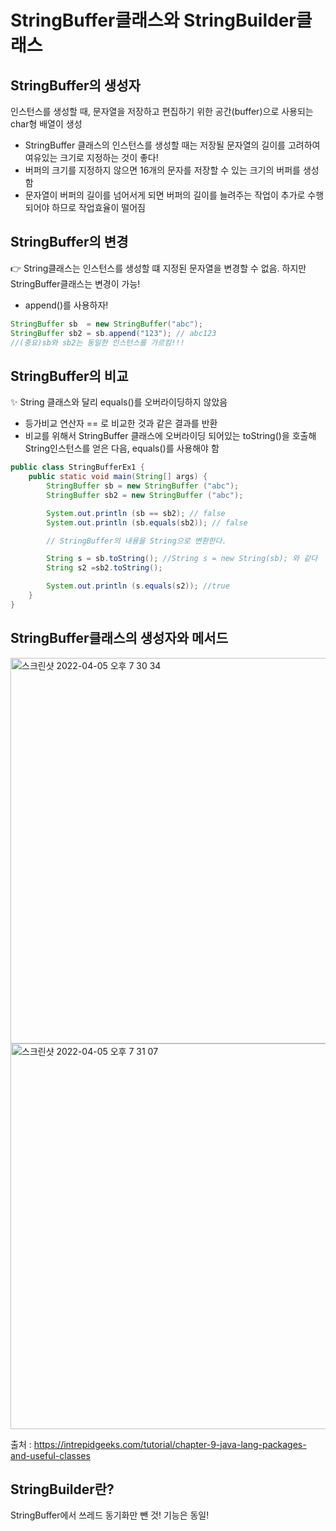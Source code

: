 # StringBuffer클래스와 StringBuilder클래스


## StringBuffer의 생성자
인스턴스를 생성할 때, 문자열을 저장하고 편집하기 위한 공간(buffer)으로 사용되는 char형 배열이 생성
* StringBuffer 클래스의 인스턴스를 생성할 때는 저장될 문자열의 길이를 고려하여 여유있는 크기로 지정하는 것이 좋다!
* 버퍼의 크기를 지정하지 않으면 16개의 문자를 저장할 수 있는 크기의 버퍼를 생성함
* 문자열이 버퍼의 길이를 넘어서게 되면 버퍼의 길이를 늘려주는 작업이 추가로 수행되어야 하므로 작업효율이 떨어짐

## StringBuffer의 변경
👉 String클래스는 인스턴스를 생성할 떄 지정된 문자열을 변경할 수 없음. 하지만 StringBuffer클래스는 변경이 가능!
* append()를 사용하자!

```java
StringBuffer sb  = new StringBuffer("abc");
StringBuffer sb2 = sb.append("123"); // abc123
//(중요)sb와 sb2는 동일한 인스턴스를 가르킴!!! 
```

## StringBuffer의 비교

✨ String 클래스와 달리 equals()를 오버라이딩하지 않았음
* 등가비교 연산자 == 로 비교한 것과 같은 결과를 반환
* 비교를 위해서 StringBuffer 클래스에 오버라이딩 되어있는 toString()을 호출해 String인스턴스를 얻은 다음, equals()를 사용해야 함

```java
public class StringBufferEx1 {
    public static void main(String[] args) {
        StringBuffer sb = new StringBuffer ("abc");
        StringBuffer sb2 = new StringBuffer ("abc");

        System.out.println (sb == sb2); // false
        System.out.println (sb.equals(sb2)); // false

        // StringBuffer의 내용을 String으로 변환한다.

        String s = sb.toString(); //String s = new String(sb); 와 같다
        String s2 =sb2.toString();

        System.out.println (s.equals(s2)); //true
    }
}
```

## StringBuffer클래스의 생성자와 메서드

<img width="617" alt="스크린샷 2022-04-05 오후 7 30 34" src="https://user-images.githubusercontent.com/97823928/161735096-b14e2afd-b7e0-4b29-9164-62467603210a.png">

<img width="617" alt="스크린샷 2022-04-05 오후 7 31 07" src="https://user-images.githubusercontent.com/97823928/161735190-b0a48c61-7773-4885-9588-2ac4c73dca6a.png">

출처 : https://intrepidgeeks.com/tutorial/chapter-9-java-lang-packages-and-useful-classes

## StringBuilder란?

StringBuffer에서 쓰레드 동기화만 뺀 것! 기능은 동일!


